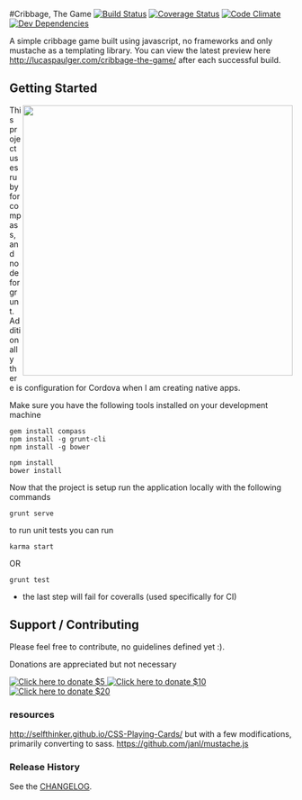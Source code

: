 #Cribbage, The Game 
[![Build Status](https://travis-ci.org/lpaulger/cribbage-the-game.svg?branch=master)](https://travis-ci.org/lpaulger/cribbage-the-game)
[![Coverage Status](https://coveralls.io/repos/lpaulger/cribbage-the-game/badge.svg?branch=master)](https://coveralls.io/r/lpaulger/cribbage-the-game?branch=master)
[![Code Climate](https://codeclimate.com/github/lpaulger/cribbage-the-game/badges/gpa.svg)](https://codeclimate.com/github/lpaulger/cribbage-the-game)
[![Dev Dependencies](https://david-dm.org/lpaulger/cribbage-the-game/dev-status.svg)](https://david-dm.org/lpaulger/cribbage-the-game#info=devDependencies&view=table)

A simple cribbage game built using javascript, no frameworks and only mustache as a templating library.
You can view the latest preview here http://lucaspaulger.com/cribbage-the-game/ after each successful build.

## Getting Started
<img align="right" height="480" src="http://lucaspaulger.com/images/2014-11-19/cribbage-the-game-demo.gif">
This project uses ruby for compass, and node for grunt. Additionally there is configuration for Cordova when I am creating native apps.

Make sure you have the following tools installed on your development machine
```shell
gem install compass
npm install -g grunt-cli
npm install -g bower
```

```shell
npm install
bower install
```

Now that the project is setup run the application locally with the following commands
```shell
grunt serve
```

to run unit tests you can run
```shell
karma start
```
OR
```shell
grunt test
```
* the last step will fail for coveralls (used specifically for CI)

## Support / Contributing

Please feel free to contribute, no guidelines defined yet :).

Donations are appreciated but not necessary

<a href="https://www.bountysource.com/cart?amount=5&amp;currency=USD&amp;team_id=lucas-paulger" target="_blank">
  <img alt="Click here to donate $5" border="0" src="http://img.shields.io/badge/donate-$5-brightgreen.svg">
</a>
<a href="https://www.bountysource.com/cart?amount=10&amp;currency=USD&amp;team_id=lucas-paulger" target="_blank">
  <img alt="Click here to donate $10" border="0" src="http://img.shields.io/badge/donate-$10-brightgreen.svg">
</a>
<a href="https://www.bountysource.com/cart?amount=20&amp;currency=USD&amp;team_id=lucas-paulger" target="_blank">
  <img alt="Click here to donate $20" border="0" src="http://img.shields.io/badge/donate-$20-brightgreen.svg">
</a>

### resources

http://selfthinker.github.io/CSS-Playing-Cards/ but with a few modifications, primarily converting to sass.
https://github.com/janl/mustache.js

### Release History
See the [CHANGELOG](CHANGELOG).

